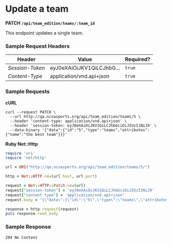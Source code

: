 # Update a team

**PATCH `/api/team_edition/teams/:team_id`**

This endpoint updates a single team.

### Sample Request Headers

| Header            | Value                      | Required? |
|-------------------|----------------------------|-----------|
| _Session-Token_   | eyJ0eXAiOiJKV1QiLCJhbG...  | `true`    |
| _Content-Type_    | application/vnd.api+json   | `true`    |


### Sample Requests

**cURL**

```shell
curl --request PATCH \
  --url http://qa.ncsasports.org/api/team_edition/teams/5 \
  --header 'content-type: application/vnd.api+json' \
  --header 'session-token: eyJ0eXAiOiJKV1QiLCJhbGciOiJIUzI1NiJ9' \
  --data-binary '{"data":{"id":"5","type":"teams","attributes":{"name":"the best team"}}}'
```

**Ruby Net::Http**

```ruby
require 'uri'
require 'net/http'

url = URI("http://qa.ncsasports.org/api/team_edition/teams/5/")

http = Net::HTTP.new(url.host, url.port)

request = Net::HTTP::Patch.new(url)
request["session-token"] = 'eyJ0eXAiOiJKV1QiLCJhbGciOiJIUzI1NiJ9'
request["content-type"] = 'application/vnd.api+json'
request.body = "{\"data\":{\"id\":\"5\",\"type\":\"teams\",\"attributes\":{\"name\":\"the best team\"}}}"

response = http.request(request)
puts response.read_body
```


### Sample Response

`204 No Content`
